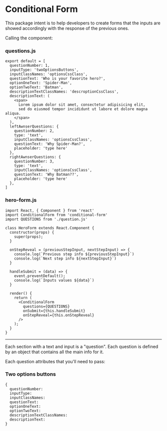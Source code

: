 # Conditional Form

This package intent is to help developers to create forms that the inputs
are showed accordingly with the response of the previous ones.

Calling the component:

### questions.js
```
export default = [
  questionNumber: 1,
  inputType: 'twoOptionsButtons',
  inputClassNames: 'optionsCssClass',
  questionText: 'Who is your favorite hero?',
  optionOneText: 'Spider-Man',
  optionTwoText: 'Batman',
  descriptionTextClassNames: 'descroptionCssClass',
  descriptionText: (
    <span>
      Lorem ipsum dolor sit amet, consectetur adipisicing elit,
      sed do eiusmod tempor incididunt ut labore et dolore magna aliqua.
    </span>
  ),
  leftAwnserQuestions: {
    questionNumber: 2,
    type: 'text',
    inputClassNames: 'optionsCssClass',
    questionText: 'Why Spider-Man?',
    placeholder: 'type here'
  },
  rightAwnserQuestions: {
    questionNumber: 3,
    type: 'text',
    inputClassNames: 'optionsCssClass',
    questionText: 'Why Batman??',
    placeholder: 'type here'
  },
]
```

### hero-form.js
```
import React, { Component } from 'react'
import ConditionalForm from 'conditional-form'
import QUESTIONS from './question.js'

class HeroForm extends React.Component {
  constructor(props) {
    super(props);
  }

  onStepReveal = (previousStepInput, nextStepInput) => {
    console.log(`Previous step info ${previousStepInput}`)
    console.log(`Next step info ${nextStepInput}`)
  }

  handleSubmit = (data) => {
    event.preventDefault();
    console.log(`Inputs values ${data}`)
  }

  render() {
    return (
      <ConditionalForm
        questions={QUESTIONS}
        onSubmit={this.handleSubmit}
        onStepReveal={this.onStepReveal}
      />
    );
  }
}
```

---

Each section with a text and input is a "question". Each question is defined
by an object that contains all the main info for it.

Each question attributes that you'll need to pass:

### Two options buttons
```
{
  questionNumber:
  inputType:
  inputClassNames:
  questionText:
  optionOneText:
  optionTwoText:
  descriptionTextClassNames:
  descriptionText:
}
```  
